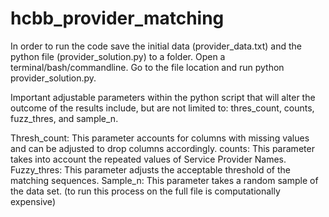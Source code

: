 # hcbb_provider_matching

In order to run the code save the initial data (provider_data.txt) and the python file (provider_solution.py) to a folder. 
Open a terminal/bash/commandline.  Go to the file location and run python provider_solution.py.

Important adjustable parameters within the python script that will alter the outcome of the results include, but are not limited to: thres_count, counts, fuzz_thres, and sample_n.

Thresh_count:  This parameter accounts for columns with missing values and can be adjusted to drop columns accordingly.
counts:  This parameter takes into account the repeated values of Service Provider Names. 
Fuzzy_thres:  This parameter adjusts the acceptable threshold of the matching sequences.
Sample_n:  This parameter takes a random sample of the data set.  (to run this process on the full file is computationally                                                                        expensive)
